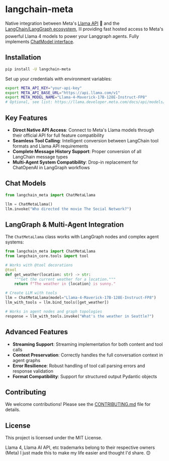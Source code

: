 # langchain-meta

Native integration between Meta's [Llama API](https://www.llama.com/products/llama-api/) 🦙 and the [LangChain/LangGraph ecosystem](https://www.langchain.com/), ⛓ providing fast hosted access to Meta's powerful Llama 4 models to power your Langgraph agents. 
Fully implements [ChatModel interface](https://python.langchain.com/docs/concepts/chat_models/).

## Installation 

```bash
pip install -U langchain-meta
```

Set up your credentials with environment variables:

```bash
export META_API_KEY="your-api-key"
export META_API_BASE_URL="https://api.llama.com/v1"
export META_MODEL_NAME="Llama-4-Maverick-17B-128E-Instruct-FP8" 
# Optional, see list: https://llama.developer.meta.com/docs/api/models/
```

## Key Features

- **Direct Native API Access**: Connect to Meta's Llama models through their official API for full feature compatibility
- **Seamless Tool Calling**: Intelligent conversion between LangChain tool formats and Llama API requirements
- **Complete Message History Support**: Proper conversion of all LangChain message types
- **Multi-Agent System Compatibility**: Drop-in replacement for ChatOpenAI in LangGraph workflows

## Chat Models

```python
from langchain_meta import ChatMetaLlama

llm = ChatMetaLlama()
llm.invoke("Who directed the movie The Social Network?")
```

## LangGraph & Multi-Agent Integration

The `ChatMetaLlama` class works with LangGraph nodes and complex agent systems:

```python
from langchain_meta import ChatMetaLlama
from langchain_core.tools import tool

# Works with @tool decorations
@tool
def get_weather(location: str) -> str:
    """Get the current weather for a location."""
    return f"The weather in {location} is sunny."

# Create LLM with tools
llm = ChatMetaLlama(model="Llama-4-Maverick-17B-128E-Instruct-FP8")
llm_with_tools = llm.bind_tools([get_weather])

# Works in agent nodes and graph topologies
response = llm_with_tools.invoke("What's the weather in Seattle?")
```

## Advanced Features

- **Streaming Support**: Streaming implementation for both content and tool calls
- **Context Preservation**: Correctly handles the full conversation context in agent graphs
- **Error Resilience**: Robust handling of tool call parsing errors and response validation
- **Format Compatibility**: Support for structured output Pydantic objects

## Contributing

We welcome contributions! Please see the [CONTRIBUTING.md](CONTRIBUTING.md) file for details.

## License

This project is licensed under the MIT License.


Llama 4, Llama AI API, etc trademarks belong to their respective owners (Meta)
I just made this to make my life easier and thought I'd share. 😊
